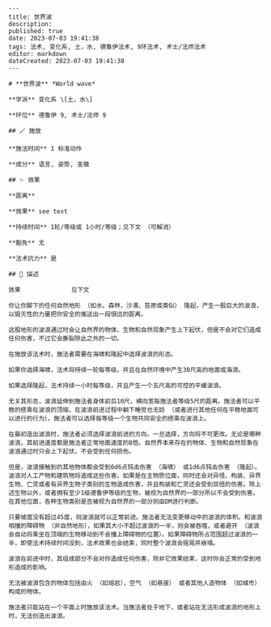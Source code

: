 
    ---
    title: 世界波
    description: 
    published: true
    date: 2023-07-03 19:41:38
    tags: 法术, 变化系, 土，水, 德鲁伊法术, 9环法术, 术士/法师法术
    editor: markdown
    dateCreated: 2023-07-03 19:41:38
    ---

    # **世界波** *World wave*

    **学派** 变化系 \[土，水\] 

    **环位** 德鲁伊 9, 术士/法师 9

    ## 🪄 施放

    **施法时间** 1 标准动作

    **成分** 语言, 姿势, 圣徽

    ## ✨ 效果  

    **距离**  

    **效果** see text 

    **持续时间** 1轮/等级或 1小时/等级；见下文 （可解消） 

    **豁免** 无

    **法术抗力** 是

    ## 📖 描述

    效果              见下文

    你让你脚下的任何自然地形 （如水、森林，沙漠、苔原或类似） 隆起，产生一股巨大的波浪，以毁灭性的力量把你安全的推送出一段很远的距离。

    这股地形的波浪通过时会让自然界的物体、生物和自然现象产生上下起伏，但是不会对它们造成任何伤害，不过它会撕裂除此之外的一切。

    在施放该法术时，施法者需要在海啸和隆起中选择波浪的形态。

    如果你选择海啸，法术将持续一轮每等级，并且在自然环境中产生30尺高的地面或海浪。

    如果选择隆起，法术持续一小时每等级，并且产生一个五尺高的可控的平缓波浪。

    无关其形态，波浪延伸到施法者身体前后10尺，横向宽每施法者等级5尺的距离。施法者可以平稳的搭乘在波浪的顶端，在波浪前进过程中躺下睡觉也无妨 （或者进行其他任何在平稳地面可以进行的行为）。施法者可以选择每等级一个生物共同安全的搭乘在波浪上。

    在最初造出波浪时，施法者必须选择波浪前进的方向。一旦选择，方向将不可更改。无论是哪种波浪，其前进速度都是施法者正常地面速度的8倍。自然界本来存在的物体、生物和自然现象在波浪通过时只会上下起伏，不会受到任何损伤。

    但是，波浪接触到的其他物体都会受到6d6点钝击伤害 （海啸） 或1d6点钝击伤害 （隆起）。波浪对人工产物和建筑物将造成这些伤害。如果是在主物质位面，同时还会对异怪、构装、异界生物、亡灵或者有异界生物子类别的生物造成伤害，并且构装和亡灵还会受到双倍的伤害。除上述生物以外，或者拥有至少1级德鲁伊等级的生物，被视为自然界的一部分所以不会受到伤害。在其他位面，各种生物类别是否被视为自然界的一部分则由DM进行判断。

    只要坡度没有超过45度，则波浪就可以正常前进。施法者无法变更移动中的波浪的体积。和波浪相撞的障碍物 （非自然地形），如果其大小不超过波浪的一半，则会被吞噬，或者避开 （波浪会自动将乘坐在顶端的生物移动到不会撞上障碍物的位置）。如果障碍物所占范围超过波浪的一半，即使法术持续时间没到，法术效果也会结束，同时整个波浪会摇晃并崩塌。

    波浪在前进中时，其组成部分不会对你造成任何伤害，除非它效果结束，这时你会正常的受到地形造成的影响。

    无法被波浪包含的物体包括由火 （如熔岩），空气 （如悬崖） 或者其他人造物体 （如城市） 构成的物体。

    施法者只能站在一个平面上时施放该法术。当施法者处于地下，或者站在无法形成波浪的地形上时，无法创造出波浪。
    